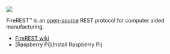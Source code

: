 <img src="https://raw.githubusercontent.com/wiki/firepick1/FireREST/FireREST.png">

FireREST&trade; is an [open-source](https://github.com/firepick1/FireREST/blob/master/LICENSE) REST protocol for computer aided manufacturing.

* [FireREST wiki](https://github.com/firepick1/FireREST/wiki)
* [Raspberry Pi](Install Raspberry Pi)
